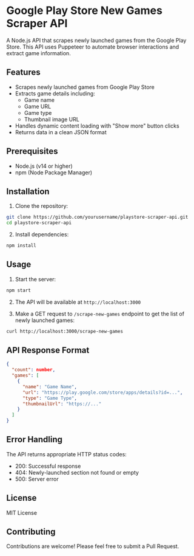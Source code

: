 # Google Play Store New Games Scraper API

A Node.js API that scrapes newly launched games from the Google Play Store. This API uses Puppeteer to automate browser interactions and extract game information.

## Features

- Scrapes newly launched games from Google Play Store
- Extracts game details including:
  - Game name
  - Game URL
  - Game type
  - Thumbnail image URL
- Handles dynamic content loading with "Show more" button clicks
- Returns data in a clean JSON format

## Prerequisites

- Node.js (v14 or higher)
- npm (Node Package Manager)

## Installation

1. Clone the repository:
```bash
git clone https://github.com/yourusername/playstore-scraper-api.git
cd playstore-scraper-api
```

2. Install dependencies:
```bash
npm install
```

## Usage

1. Start the server:
```bash
npm start
```

2. The API will be available at `http://localhost:3000`

3. Make a GET request to `/scrape-new-games` endpoint to get the list of newly launched games:
```bash
curl http://localhost:3000/scrape-new-games
```

## API Response Format

```json
{
  "count": number,
  "games": [
    {
      "name": "Game Name",
      "url": "https://play.google.com/store/apps/details?id=...",
      "type": "Game Type",
      "thumbnailUrl": "https://..."
    }
  ]
}
```

## Error Handling

The API returns appropriate HTTP status codes:
- 200: Successful response
- 404: Newly-launched section not found or empty
- 500: Server error

## License

MIT License

## Contributing

Contributions are welcome! Please feel free to submit a Pull Request. 